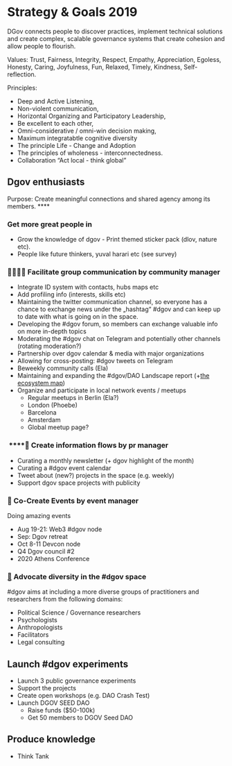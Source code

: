 # Strategy & Goals 2019

DGov connects people to discover practices, implement technical solutions and create complex, scalable governance systems that create cohesion and allow people to flourish.

Values: Trust, Fairness, Integrity, Respect, Empathy, Appreciation, Egoless, Honesty, Caring, Joyfulness, Fun, Relaxed, Timely, Kindness, Self-reflection.

Principles:

* Deep and Active Listening,
* Non-violent communication, 
* Horizontal Organizing and Participatory Leadership,
* Be excellent to each other,
* Omni-considerative / omni-win decision making,
* Maximum integratabtle cognitive diversity
* The principle Life - Change and Adoption
* The principles of wholeness - interconnectedness.
* Collaboration “Act local - think global”

## Dgov enthusiasts

Purpose: Create meaningful connections and shared agency among its members. ****

### **Get more great people in**

* Grow the knowledge of dgov - Print themed sticker pack \(dlov, nature etc\).
* People like future thinkers, yuval harari  etc \(see survey\)

### 👨‍👨‍👦‍👦 Facilitate group communication by community manager

* Integrate ID system with contacts, hubs maps etc
* Add profiling info \(interests, skills etc\)
* Maintaining the twitter communication channel, so everyone has a chance to exchange news under the „hashtag“ \#dgov and can keep up to date with what is going on in the space.
* Developing the \#dgov forum, so members can exchange valuable info on more in-depth topics
* Moderating the \#dgov chat on Telegram and potentially other channels \(rotating moderation?\)
* Partnership over dgov calendar & media with major organizations
* Allowing for cross-posting: \#dgov tweets on Telegram
* Beweekly community calls \(Ela\)
* Maintaining and expanding the \#dgov/DAO Landscape report \(+[the ecosystem map](https://wiki.dgov.foundation/map-of-the-industry-landscape)\)
* Organize and participate in local network events / meetups
  * Regular meetups in Berlin \(Ela?\)
  * London \(Phoebe\)
  * Barcelona
  * Amsterdam
  * Global meetup page?

###  ****💬 Create information flows by pr manager

* Curating a monthly newsletter \(+ dgov highlight of the month\)
* Curating a \#dgov event calendar 
* Tweet about \(new?\) projects in the space \(e.g. weekly\)
* Support dgov space projects with publicity

### 📅 Co-Create Events by event manager

Doing amazing events

* Aug 19-21: Web3 \#dgov node
* Sep: Dgov retreat
* Oct 8-11 Devcon node
* Q4 Dgov council \#2
* 2020 Athens Conference

### [🎌](https://emojipedia.org/crossed-flags/) Advocate diversity in the \#dgov space

\#dgov aims at including a more diverse groups of practitioners and researchers from the following domains:

* Political Science / Governance researchers
* Psychologists
* Anthropologists
* Facilitators
* Legal consulting 

## Launch \#dgov experiments

* Launch 3 public governance experiments
* Support the projects
* Create open workshops \(e.g. DAO Crash Test\)
* Launch DGOV SEED DAO
  * Raise funds \($50-100k\)
  * Get 50 members to DGOV Seed DAO

## Produce knowledge

* Think Tank

